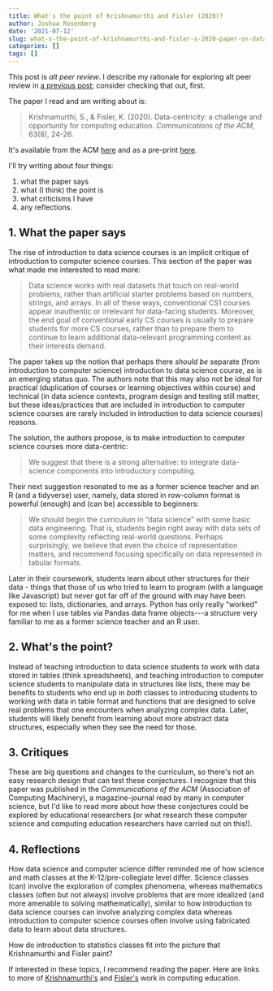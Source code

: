 ```yaml
---
title: What's the point of Krishnamurthi and Fisler (2020)?
author: Joshua Rosenberg
date: '2021-07-12'
slug: what-s-the-point-of-krishnamurthi-and-fisler-s-2020-paper-on-data-centricity
categories: []
tags: []
---
```


This post is *alt peer review*. I describe my rationale for exploring alt peer review in [a previous post](https://joshuamrosenberg.com/post/2021/07/11/alt-peer-review-via-blogs-and-newsletters/); consider checking that out, first.

The paper I read and am writing about is:

> Krishnamurthi, S., & Fisler, K. (2020). Data-centricity: a challenge and opportunity for computing education. *Communications of the ACM*, 63(8), 24-26. 

It's available from the ACM [here](https://dl.acm.org/doi/fullHtml/10.1145/3408056?casa_token=0zOqDPK1vlQAAAAA:cOtAyvLXLr6V2obFPj-HDpk3p2gx1ttMiJbwmC63ZjlVUvuz_ppae8hv-xULASEPqLtJ3tCmnrXa3A) and as a pre-print [here](http://cs.brown.edu/~sk/Publications/Papers/Published/kf-data-centric/paper.pdf).

I'll try writing about four things: 

1. what the paper says
2. what (I think) the point is
3. what criticisms I have
4. any reflections. 

## 1. What the paper says

The rise of introduction to data science courses is an implicit critique of introduction to computer science courses. This section of the paper was what made me interested to read more:

> Data science works with real datasets that touch on real-world problems, rather than artificial starter problems based on numbers, strings, and arrays. In all of these ways, conventional CS1 courses appear inauthentic or irrelevant for data-facing students. Moreover, the end goal of conventional early CS courses is usually to prepare students for more CS courses, rather than to prepare them to continue to learn additional data-relevant programming content as their interests demand.

The paper takes up the notion that perhaps there _should be_ separate (from introduction to computer science) introduction to data science course, as is an emerging status quo. The authors note that this may also not be ideal for practical (duplication of courses or learning objectives within course) and technical (in data science contexts, program design and testing still matter, but these ideas/practices that are included in introduction to computer science courses are rarely included in introduction to data science courses) reasons.

The solution, the authors propose, is to make introduction to computer science courses more data-centric:

> We suggest that there is a strong alternative: to integrate data-science components into introductory computing.

Their next suggestion resonated to me as a former science teacher and an R (and a tidyverse) user, namely, data stored in row-column format is powerful (enough) and (can be) accessible to beginners:

> We should begin the curriculum in “data science” with some basic data engineering. That is, students begin right away with data sets of some complexity reflecting real-world questions. Perhaps surprisingly, we believe that even the choice of representation matters, and recommend focusing specifically on data represented in tabular
formats. 

Later in their coursework, students learn about other structures for their data - things that those of us who tried to learn to program (with a language like Javascript) but never got far off of the ground with may have been exposed to: lists, dictionaries, and arrays. Python has only really "worked" for me when I use tables via Pandas data frame objects---a structure very familiar to me as a former science teacher and an R user.

## 2. What's the point?

Instead of teaching introduction to data science students to work with data stored in tables (think spreadsheets), and teaching introduction to computer science students to manipulate data in structures like lists, there may be benefits to students who end up in _both_ classes to introducing students to working with data in table format and functions that are designed to solve real problems that one encounters when analyzing complex data. Later, students will likely benefit from learning about more abstract data structures, especially when they see the need for those. 

## 3. Critiques

These are big questions and changes to the curriculum, so there's not an easy research design that can test these conjectures. I recognize that this paper was published in the *Communications of the ACM* (Association of Computing Machinery), a magazine-journal read by many in computer science, but I'd like to read more about how these conjectures could be explored by educational researchers (or what research these computer science and computing education researchers have carried out on this!).

## 4. Reflections

How data science and computer science differ reminded me of how science and math classes at the K-12/pre-collegiate level differ. Science classes (can) involve the exploration of complex phenomena, whereas mathematics classes (often but not always) involve problems that are more idealized (and more amenable to solving mathematically), similar to how introduction to data science courses can involve analyzing complex data whereas introduction to computer science courses often involve using fabricated data to learn about data structures.

How do introduction to statistics classes fit into the picture that Krishnamurthi and Fisler paint? 

If interested in these topics, I recommend reading the paper. Here are links to more of [Krishnamurthi's](https://cs.brown.edu/~sk/) and [Fisler's](http://cs.brown.edu/~kfisler/) work in computing education.
